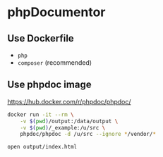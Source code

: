 # phpDocumentor

## Use Dockerfile

- `php`
- `composer` (recommended)

## Use phpdoc image

<https://hub.docker.com/r/phpdoc/phpdoc/>

```bash
docker run -it --rm \
    -v $(pwd)/output:/data/output \
    -v $(pwd)/_example:/u/src \
    phpdoc/phpdoc -d /u/src --ignore */vendor/*
```

```bash
open output/index.html
```
